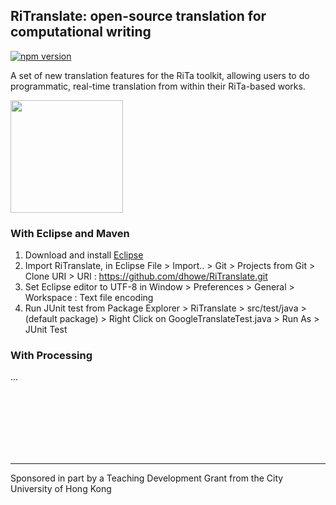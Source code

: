 

## RiTranslate: open-source translation for computational writing
<!--[![Build Status](https://travis-ci.org/dhowe/RiTranslate.svg?branch=master)](https://travis-ci.org/dhowe/RiTranslate)-->

<a href="http://www.gnu.org/licenses/gpl-3.0.en.html"><img src="https://img.shields.io/badge/license-GPL-orange.svg" alt="npm version"></a>

A set of new translation features for the RiTa toolkit, allowing users to  do programmatic, real-time translation from within their RiTa-based works. 

<a href="https://rednoise.org/rita/"><img height=180 src="https://rednoise.org/ritranslate.png"/></a>



### With Eclipse and Maven

1. Download and install [Eclipse](https://eclipse.org/downloads/)
2. Import RiTranslate, in Eclipse File > Import.. > Git > Projects from Git > Clone URI > URI : https://github.com/dhowe/RiTranslate.git 
3. Set Eclipse editor to UTF-8 in Window > Preferences > General > Workspace : Text file encoding
4. Run JUnit test from Package Explorer > RiTranslate > src/test/java > (default package) > Right Click on GoogleTranslateTest.java > Run As > JUnit Test


### With Processing

...


<br>

 
<br>
 
<br>
 
<br>
 
<br>
 
<br>

---

Sponsored in part by a Teaching Development Grant from the City University of Hong Kong
